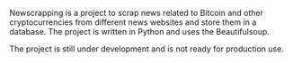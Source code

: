 Newscrapping is a project to scrap news related to Bitcoin and other cryptocurrencies from different news websites and store them  in a database. The project is written in Python and uses the Beautifulsoup. 


The project is still under development and is not ready for production use.